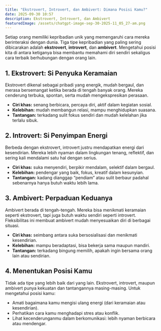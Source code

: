 ```yaml
---
title: "Ekstrovert, Introvert, dan Ambivert: Dimana Posisi Kamu?"
date: 2025-09-30 10:57
description: Ekstrovert, Introvert, dan Ambivert
featuredImage: /assets/chatgpt-image-sep-30-2025-11_05_27-am.png
---
```

<!--StartFragment-->

Setiap orang memiliki kepribadian unik yang memengaruhi cara mereka berinteraksi dengan dunia. Tiga tipe kepribadian yang paling sering dibicarakan adalah **ekstrovert**, **introvert**, dan **ambivert**. Mengetahui posisi kita di antara ketiganya bisa membantu memahami diri sendiri sekaligus cara terbaik berhubungan dengan orang lain.

## 1. Ekstrovert: Si Penyuka Keramaian

Ekstrovert dikenal sebagai pribadi yang energik, mudah bergaul, dan merasa bersemangat ketika berada di tengah banyak orang. Mereka cenderung terbuka, spontan, serta mudah mengekspresikan perasaan.

* **Ciri khas:** senang berbicara, percaya diri, aktif dalam kegiatan sosial.
* **Kelebihan:** mudah membangun relasi, mampu menghidupkan suasana.
* **Tantangan:** terkadang sulit fokus sendiri dan mudah kelelahan jika terlalu sibuk.

## 2. Introvert: Si Penyimpan Energi

Berbeda dengan ekstrovert, introvert justru mendapatkan energi dari kesendirian. Mereka lebih nyaman dalam lingkungan tenang, reflektif, dan sering kali mendalami satu hal dengan serius.

* **Ciri khas:** suka menyendiri, berpikir mendalam, selektif dalam bergaul.
* **Kelebihan:** pendengar yang baik, fokus, kreatif dalam kesunyian.
* **Tantangan:** kadang dianggap “pendiam” atau sulit berbaur padahal sebenarnya hanya butuh waktu lebih lama.

## 3. Ambivert: Perpaduan Keduanya

Ambivert berada di tengah-tengah. Mereka bisa menikmati keramaian seperti ekstrovert, tapi juga butuh waktu sendiri seperti introvert. Fleksibilitas ini membuat ambivert mudah menyesuaikan diri di berbagai situasi.

* **Ciri khas:** seimbang antara suka bersosialisasi dan menikmati kesendirian.
* **Kelebihan:** mampu beradaptasi, bisa bekerja sama maupun mandiri.
* **Tantangan:** terkadang bingung memilih, apakah ingin bersama orang lain atau sendirian.

## 4. Menentukan Posisi Kamu

Tidak ada tipe yang lebih baik dari yang lain. Ekstrovert, introvert, maupun ambivert punya kekuatan dan tantangannya masing-masing. Untuk mengetahui posisi kamu:

* Amati bagaimana kamu mengisi ulang energi (dari keramaian atau kesendirian).
* Perhatikan cara kamu menghadapi stres atau konflik.
* Lihat kecenderunganmu dalam berkomunikasi: lebih nyaman berbicara atau mendengar.

<!--EndFragment-->